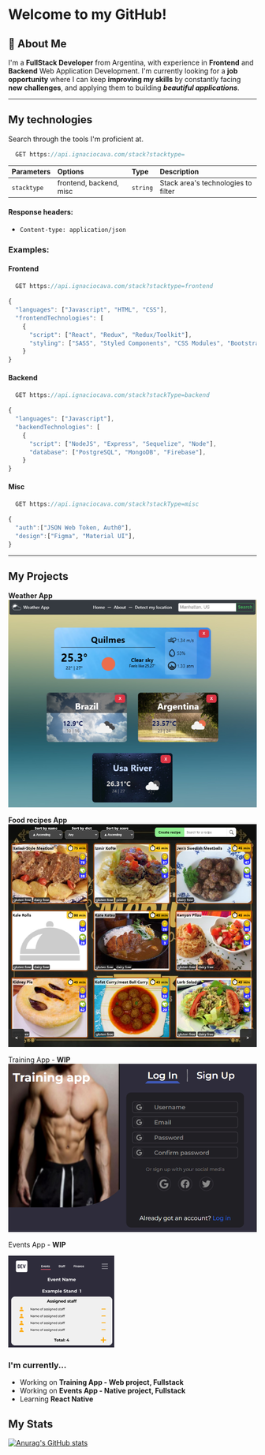 
# Welcome to my GitHub!

## 🚀 About Me

I'm a **FullStack Developer** from Argentina, with experience in **Frontend** and **Backend** 
Web Application Development. I'm currently looking for a **job opportunity**
where I can keep **improving my skills** by constantly facing **new challenges**, and applying them to building ***beautiful applications***.

---
## My technologies

Search through the tools I'm proficient at.

```javascript
  GET https://api.ignaciocava.com/stack?stacktype=
```



| Parameters  | Options |Type     | Description                |
| :--------  | :-------|:-------  | :------------------------- |
| `stacktype`| frontend, backend, misc |`string` |  Stack area's technologies to filter |

#### Response headers:

- `Content-type: application/json`

### Examples:

#### Frontend

```javascript
  GET https://api.ignaciocava.com/stack?stacktype=frontend
```

```javascript
{
  "languages": ["Javascript", "HTML", "CSS"],
  "frontendTechnologies": [
    {
      "script": ["React", "Redux", "Redux/Toolkit"],
      "styling": ["SASS", "Styled Components", "CSS Modules", "Bootstrap"],
    }
}
```

#### Backend

```javascript
  GET https://api.ignaciocava.com/stack?stackType=backend
```

```javascript
{
  "languages": ["Javascript"],
  "backendTechnologies": [
    {
      "script": ["NodeJS", "Express", "Sequelize", "Node"],
      "database": ["PostgreSQL", "MongoDB", "Firebase"],
    }
}
```

#### Misc

```javascript
  GET https://api.ignaciocava.com/stack?stackType=misc
```

```javascript
{
  "auth":["JSON Web Token, Auth0"],
  "design":["Figma", "Material UI"],
}
```
---
## My Projects


**Weather App**
<a href='https://weathernacho.netlify.app/'>![This is an image](weatherapp.png)</a>

**Food recipes App**
<a href='pi-front.herokuapp.com'>![This is an image](foodapp.png)</a>

Training App - **WIP**
![This is an image](trainingapp.png)

Events App - **WIP**

![This is an image](eventsapp.png)




### I'm currently...

- Working on **Training App - Web project, Fullstack**
- Working on **Events App - Native project, Fullstack**
- Learning **React Native**
## My Stats

[![Anurag's GitHub stats](https://github-readme-stats.vercel.app/api?username=IgnacioCava)](https://github.com/anuraghazra/github-readme-stats)
